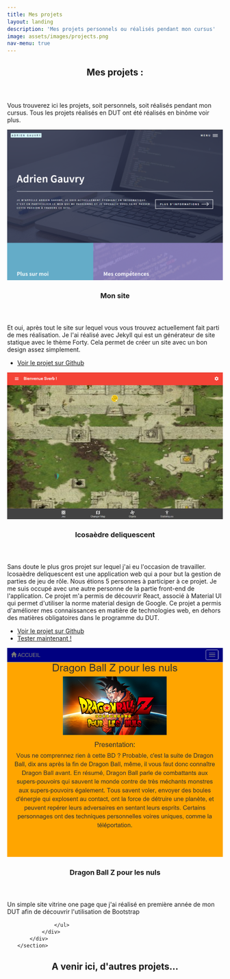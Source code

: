 ```yaml
---
title: Mes projets
layout: landing
description: 'Mes projets personnels ou réalisés pendant mon cursus'
image: assets/images/projects.png
nav-menu: true
---
```


<!-- Main -->
<div id="main">

<!-- One -->
<section id="one">
	<div class="inner">
		<header class="major">
			<h2>Mes projets :</h2>
		</header>
		<p>Vous trouverez ici les projets, soit personnels, soit réalisés pendant mon cursus. Tous les projets réalisés en DUT ont été réalisés en binôme voir plus.</p>
	</div>
</section>

<!-- Two -->
<section id="two" class="spotlights">
	<section>
		<a class="image">
			<img src="assets/images/sitei.png" alt="" data-position="center center" />
		</a>
		<div class="content">
			<div class="inner">
				<header class="major">
					<h3>Mon site</h3>
				</header>
				<p>Et oui, après tout le site sur lequel vous vous trouvez actuellement fait parti de mes réalisation. Je l'ai réalisé avec Jekyll qui est un générateur de site statique avec le thème Forty. Cela permet de créer un site avec un bon design assez simplement.</p>
				<ul class="actions">
					<li><a href="https://github.com/adriengauvry/adriengauvry.github.io" target="_blank" class="button">Voir le projet sur Github</a></li>
				</ul>
			</div>
		</div>
	</section>
	<section>
		<a class="image">
			<img src="assets/images/ico.png" alt="" data-position="top center" />
		</a>
		<div class="content">
			<div class="inner">
				<header class="major">
					<h3>Icosaèdre deliquescent</h3>
				</header>
				<p>Sans doute le plus gros projet sur lequel j'ai eu l'occasion de travailler. Icosaèdre deliquescent est une application web qui a pour but la gestion de parties de jeu de rôle. Nous étions 5 personnes à participer à ce projet. Je me suis occupé avec une autre personne de la partie front-end de l'application. Ce projet m'a permis de découvrir React, associé à Material UI qui permet d'utiliser la norme material design de Google. Ce projet a permis d'améliorer mes connaissances en matière de technologies web, en dehors des matières obligatoires dans le programme du DUT.</p>
				<ul class="actions">
					<li><a href="https://github.com/adriengauvry/Icosaedre-Deliquescent" target="_blank" class="button">Voir le projet sur Github</a></li>
					<li><a href="https://ico-dqct.herokuapp.com" target="_blank" class="button">Tester maintenant !</a></li>
				</ul>
			</div>
		</div>
	</section>
	<section>
		<a class="image">
			<img src="assets/images/dbzi.png" alt="" data-position="25% 25%" />
		</a>
		<div class="content">
			<div class="inner">
				<header class="major">
					<h3>Dragon Ball Z pour les nuls</h3>
				</header>
				<p>Un simple site vitrine one page que j'ai réalisé en première année de mon DUT afin de découvrir l'utilisation de Bootstrap</p>
				<ul class="actions">

				</ul>
			</div>
		</div>
	</section>
</section>

<!-- Three -->
<section id="three">
	<div class="inner">
		<header class="major">
			<h2>A venir ici, d'autres projets...</h2>
		</header>
	</div>
</section>

</div>
